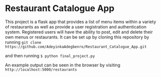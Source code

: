 # Restaurant Catalogue App
 This project is a flask app that provides a list of menu items within a variety of restaurants as well as provide a user registration and authentication system. Registered users will have the ability to post, edit and delete their own menus or restaurants.
 It can be set up by cloning this repository by running
 `git clone https://github.com/AdeyinkaAdegbenro/Restaurant_Catalogue_App.git`

 and then running 
 `$ python final_project.py`

 An example output can be seen in the browser by visiting
 `http://localhost:5000/restaurants`